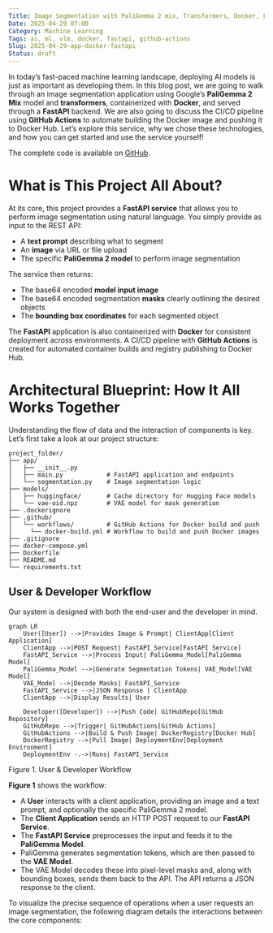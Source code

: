```yaml
---
Title: Image Segmentation with PaliGemma 2 mix, Transformers, Docker, FastAPI, and GitHub Actions
Date: 2025-04-29 07:00
Category: Machine Learning
Tags: ai, ml, vlm, docker, fastapi, github-actions
Slug: 2025-04-29-app-docker-fastapi
Status: draft
---
```


In today’s fast-paced machine learning landscape, deploying AI models is just as important as developing them. In this blog post, we are going to walk through an image segmentation application using Google’s **PaliGemma 2 Mix** model and **transformers**, containerized with **Docker**, and served through a **FastAPI** backend. We are also going to discuss the CI/CD pipeline using **GitHub Actions** to automate building the Docker image and pushing it to Docker Hub. Let’s explore this service, why we chose these technologies, and how you can get started and use the service yourself!

The complete code is available on [GitHub](https://github.com/JoeJoe1313/PaliGemma-Image-Segmentation). 

# What is This Project All About?

At its core, this project provides a **FastAPI service** that allows you to perform image segmentation using natural language. You simply provide as input to the REST API:

- A **text prompt** describing what to segment
- An **image** via URL or file upload
- The specific **PaliGemma 2 model** to perform image segmentation

The service then returns:

- The base64 encoded **model input image**
- The base64 encoded segmentation **masks** clearly outlining the desired objects
- The **bounding box coordinates** for each segmented object

The **FastAPI** application is also containerized with **Docker** for consistent deployment across environments. A CI/CD pipeline with **GitHub Actions** is created for automated container builds and registry publishing to Docker Hub.

# Architectural Blueprint: How It All Works Together

Understanding the flow of data and the interaction of components is key. Let’s first take a look at our project structure:

```plaintext
project_folder/
├── app/
│   ├── __init__.py
│   ├── main.py            # FastAPI application and endpoints
│   └── segmentation.py    # Image segmentation logic
├── models/
│   ├── huggingface/       # Cache directory for Hugging Face models
│   └── vae-oid.npz        # VAE model for mask generation
├── .dockerignore
├── .github/
│   └── workflows/         # GitHub Actions for Docker build and push
│     └── docker-build.yml # Workflow to build and push Docker images
├── .gitignore
├── docker-compose.yml
├── Dockerfile
├── README.md
└── requirements.txt
```

## User & Developer Workflow

Our system is designed with both the end-user and the developer in mind.

```mermaid
graph LR
    User([User]) -->|Provides Image & Prompt| ClientApp[Client Application]
    ClientApp -->|POST Request| FastAPI_Service[FastAPI Service]
    FastAPI_Service -->|Process Input| PaliGemma_Model[PaliGemma Model]
    PaliGemma_Model -->|Generate Segmentation Tokens| VAE_Model[VAE Model]
    VAE_Model -->|Decode Masks| FastAPI_Service
    FastAPI_Service -->|JSON Response | ClientApp
    ClientApp -->|Display Results| User

    Developer([Developer]) -->|Push Code| GitHubRepo[GitHub Repository]
    GitHubRepo -->|Trigger| GitHubActions[GitHub Actions]
    GitHubActions -->|Build & Push Image| DockerRegistry[Docker Hub]
    DockerRegistry -->|Pull Image| DeploymentEnv[Deployment Environment]
    DeploymentEnv -.->|Runs| FastAPI_Service
```
<caption>Figure 1. User & Developer Workflow</caption>

**Figure 1** shows the workflow:

- A **User** interacts with a client application, providing an image and a text prompt, and optionally the specific PaliGemma 2 model.
- The **Client Application** sends an HTTP POST request to our **FastAPI Service**.
- The **FastAPI Service** preprocesses the input and feeds it to the **PaliGemma Model**.
- PaliGemma generates segmentation tokens, which are then passed to the **VAE Model**.
- The VAE Model decodes these into pixel-level masks and, along with bounding boxes, sends them back to the API.
The API returns a JSON response to the client.

To visualize the precise sequence of operations when a user requests an image segmentation, the following diagram details the interactions between the core components:
